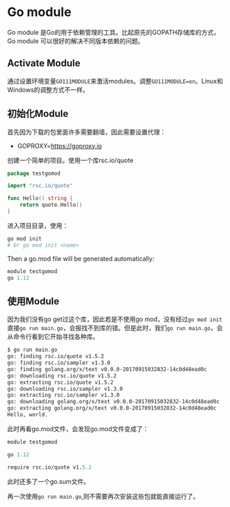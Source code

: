 # Go module
Go module 是Go的用于依赖管理的工具。比起原先的GOPATH存储库的方式，Go module 可以很好的解决不同版本依赖的问题。
## Activate Module
通过设置环境变量`GO111MODULE`来激活modules。调整`GO111MODULE=on`。Linux和Windows的调整方式不一样。
## 初始化Module
首先因为下载的包里面许多需要翻墙，因此需要设置代理：
* GOPROXY=https://goproxy.io

创建一个简单的项目。使用一个库rsc.io/quote
``` go
package testgomod

import "rsc.io/quote"

func Hello() string {
    return quote.Hello()
}
```
进入项目目录，使用：
```bash
go mod init 
# Or go mod init <name>
```
Then a go.mod file will be generated automatically:
``` mod
module testgomod
go 1.12
```
## 使用Module
因为我们没有go get过这个库，因此若是不使用go mod，没有经过`go mod init`直接`go run main.go`，会报找不到库的错。但是此时，我们`go run main.go`，会从命令行看到它开始寻找各种库。
``` bash
$ go run main.go
go: finding rsc.io/quote v1.5.2
go: finding rsc.io/sampler v1.3.0
go: finding golang.org/x/text v0.0.0-20170915032832-14c0d48ead0c
go: downloading rsc.io/quote v1.5.2
go: extracting rsc.io/quote v1.5.2
go: downloading rsc.io/sampler v1.3.0
go: extracting rsc.io/sampler v1.3.0
go: downloading golang.org/x/text v0.0.0-20170915032832-14c0d48ead0c
go: extracting golang.org/x/text v0.0.0-20170915032832-14c0d48ead0c
Hello, world.
```
此时再看go.mod文件，会发现go.mod文件变成了：
```mod
module testgomod

go 1.12

require rsc.io/quote v1.5.2
```
此时还多了一个go.sum文件。

再一次使用`go run main.go`,则不需要再次安装这些包就能直接运行了。